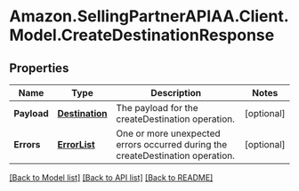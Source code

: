 # Amazon.SellingPartnerAPIAA.Client.Model.CreateDestinationResponse
## Properties

Name | Type | Description | Notes
------------ | ------------- | ------------- | -------------
**Payload** | [**Destination**](Destination.md) | The payload for the createDestination operation. | [optional] 
**Errors** | [**ErrorList**](ErrorList.md) | One or more unexpected errors occurred during the createDestination operation. | [optional] 

[[Back to Model list]](../README.md#documentation-for-models) [[Back to API list]](../README.md#documentation-for-api-endpoints) [[Back to README]](../README.md)

